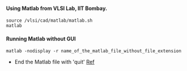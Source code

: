 #### Using Matlab from VLSI Lab, IIT Bombay.
	
	source /vlsi/cad/matlab/matlab.sh
	matlab
	
#### Running Matlab without GUI

	matlab -nodisplay -r name_of_the_matlab_file_without_file_extension

* End the Matlab file with 'quit'
[Ref](https://stackoverflow.com/questions/3601786/matlab-run-file-without-opening-gui-then-quit)
